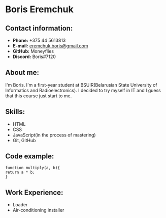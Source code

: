# Boris Eremchuk

## Contact information:

- **Phone:** +375 44 5613813
- **E-mail:** eremchuk.boris@gmail.com
- **GitHub:** Moneyflies
- **Discord:** Boris#7120

## About me:

I'm Boris. I'm a first-year student at BSUIR(Belarusian State University of Informatics and Radioelectronics). I decided to try myself in IT and I guess that this course just start to me.

## Skills:

- HTML
- CSS
- JavaScript(in the process of mastering)
- Git, GitHub

## Code example:

```
function multiply(a, b){
return a * b;
}
```

## Work Experience:

- Loader
- Air-conditioning installer
